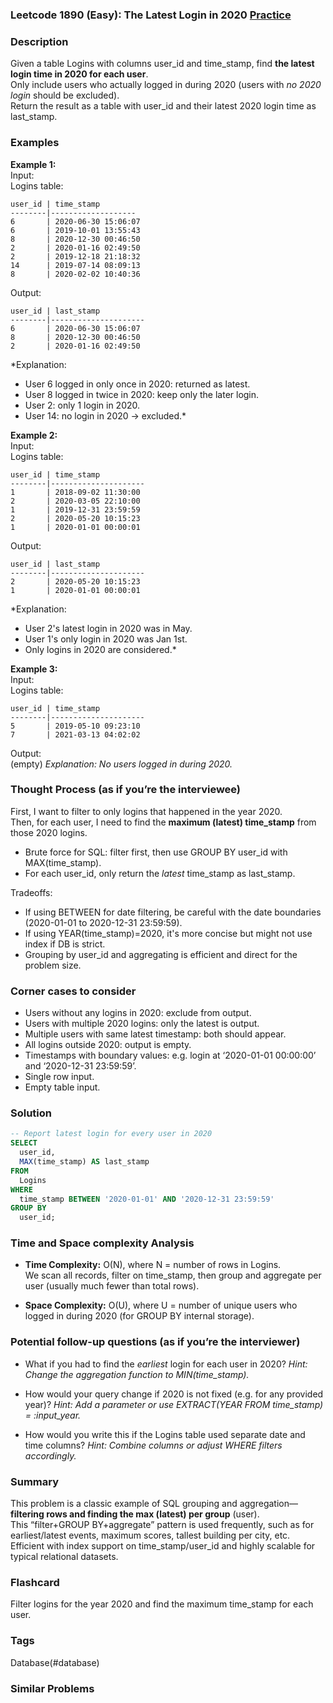 ### Leetcode 1890 (Easy): The Latest Login in 2020 [Practice](https://leetcode.com/problems/the-latest-login-in-2020)

### Description  
Given a table Logins with columns user_id and time_stamp, find **the latest login time in 2020 for each user**.  
Only include users who actually logged in during 2020 (users with *no 2020 login* should be excluded).  
Return the result as a table with user_id and their latest 2020 login time as last_stamp.

### Examples  

**Example 1:**  
Input:  
Logins table:
```
user_id | time_stamp
--------|-------------------
6       | 2020-06-30 15:06:07
6       | 2019-10-01 13:55:43
8       | 2020-12-30 00:46:50
2       | 2020-01-16 02:49:50
2       | 2019-12-18 21:18:32
14      | 2019-07-14 08:09:13
8       | 2020-02-02 10:40:36
```
Output:  
```
user_id | last_stamp
--------|---------------------
6       | 2020-06-30 15:06:07
8       | 2020-12-30 00:46:50
2       | 2020-01-16 02:49:50
```
*Explanation:  
- User 6 logged in only once in 2020: returned as latest.  
- User 8 logged in twice in 2020: keep only the later login.  
- User 2: only 1 login in 2020.  
- User 14: no login in 2020 → excluded.*

**Example 2:**  
Input:  
Logins table:
```
user_id | time_stamp
--------|---------------------
1       | 2018-09-02 11:30:00
2       | 2020-03-05 22:10:00
1       | 2019-12-31 23:59:59
2       | 2020-05-20 10:15:23
1       | 2020-01-01 00:00:01
```
Output:  
```
user_id | last_stamp
--------|---------------------
2       | 2020-05-20 10:15:23
1       | 2020-01-01 00:00:01
```
*Explanation:  
- User 2's latest login in 2020 was in May.  
- User 1's only login in 2020 was Jan 1st.  
- Only logins in 2020 are considered.*

**Example 3:**  
Input:  
Logins table:
```
user_id | time_stamp
--------|---------------------
5       | 2019-05-10 09:23:10
7       | 2021-03-13 04:02:02
```
Output:  
(empty)
*Explanation: No users logged in during 2020.*

### Thought Process (as if you’re the interviewee)  
First, I want to filter to only logins that happened in the year 2020.  
Then, for each user, I need to find the **maximum (latest) time_stamp** from those 2020 logins.  
- Brute force for SQL: filter first, then use GROUP BY user_id with MAX(time_stamp).
- For each user_id, only return the *latest* time_stamp as last_stamp.

Tradeoffs:  
- If using BETWEEN for date filtering, be careful with the date boundaries (2020-01-01 to 2020-12-31 23:59:59).
- If using YEAR(time_stamp)=2020, it's more concise but might not use index if DB is strict.
- Grouping by user_id and aggregating is efficient and direct for the problem size.

### Corner cases to consider  
- Users without any logins in 2020: exclude from output.
- Users with multiple 2020 logins: only the latest is output.
- Multiple users with same latest timestamp: both should appear.
- All logins outside 2020: output is empty.
- Timestamps with boundary values: e.g. login at ‘2020-01-01 00:00:00’ and ‘2020-12-31 23:59:59’.
- Single row input.
- Empty table input.

### Solution

```sql
-- Report latest login for every user in 2020
SELECT
  user_id,
  MAX(time_stamp) AS last_stamp
FROM
  Logins
WHERE
  time_stamp BETWEEN '2020-01-01' AND '2020-12-31 23:59:59'
GROUP BY
  user_id;
```

### Time and Space complexity Analysis  

- **Time Complexity:** O(N), where N = number of rows in Logins.  
  We scan all records, filter on time_stamp, then group and aggregate per user (usually much fewer than total rows).

- **Space Complexity:** O(U), where U = number of unique users who logged in during 2020 (for GROUP BY internal storage).

### Potential follow-up questions (as if you’re the interviewer)  

- What if you had to find the *earliest* login for each user in 2020?
  *Hint: Change the aggregation function to MIN(time_stamp).*

- How would your query change if 2020 is not fixed (e.g. for any provided year)?
  *Hint: Add a parameter or use EXTRACT(YEAR FROM time_stamp) = :input_year.*

- How would you write this if the Logins table used separate date and time columns?
  *Hint: Combine columns or adjust WHERE filters accordingly.*

### Summary
This problem is a classic example of SQL grouping and aggregation—**filtering rows and finding the max (latest) per group** (user).  
This “filter+GROUP BY+aggregate” pattern is used frequently, such as for earliest/latest events, maximum scores, tallest building per city, etc.  
Efficient with index support on time_stamp/user_id and highly scalable for typical relational datasets.


### Flashcard
Filter logins for the year 2020 and find the maximum time_stamp for each user.

### Tags
Database(#database)

### Similar Problems
